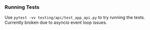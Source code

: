 ### Running Tests

Use `pytest -vv testing/api/test_app_api.py` to try running the tests. Currently broken due to asyncio event loop issues.
